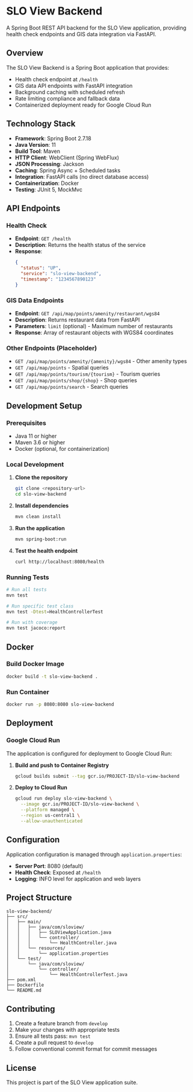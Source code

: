 # SLO View Backend

A Spring Boot REST API backend for the SLO View application, providing health check endpoints and GIS data integration via FastAPI.

## Overview

The SLO View Backend is a Spring Boot application that provides:
- Health check endpoint at `/health`
- GIS data API endpoints with FastAPI integration
- Background caching with scheduled refresh
- Rate limiting compliance and fallback data
- Containerized deployment ready for Google Cloud Run

## Technology Stack

- **Framework**: Spring Boot 2.7.18
- **Java Version**: 11
- **Build Tool**: Maven
- **HTTP Client**: WebClient (Spring WebFlux)
- **JSON Processing**: Jackson
- **Caching**: Spring Async + Scheduled tasks
- **Integration**: FastAPI calls (no direct database access)
- **Containerization**: Docker
- **Testing**: JUnit 5, MockMvc

## API Endpoints

### Health Check
- **Endpoint**: `GET /health`
- **Description**: Returns the health status of the service
- **Response**: 
  ```json
  {
    "status": "UP",
    "service": "slo-view-backend",
    "timestamp": "1234567890123"
  }
  ```

### GIS Data Endpoints
- **Endpoint**: `GET /api/map/points/amenity/restaurant/wgs84`
- **Description**: Returns restaurant data from FastAPI
- **Parameters**: `limit` (optional) - Maximum number of restaurants
- **Response**: Array of restaurant objects with WGS84 coordinates

### Other Endpoints (Placeholder)
- `GET /api/map/points/amenity/{amenity}/wgs84` - Other amenity types
- `GET /api/map/points` - Spatial queries
- `GET /api/map/points/tourism/{tourism}` - Tourism queries
- `GET /api/map/points/shop/{shop}` - Shop queries
- `GET /api/map/points/search` - Search queries

## Development Setup

### Prerequisites
- Java 11 or higher
- Maven 3.6 or higher
- Docker (optional, for containerization)

### Local Development

1. **Clone the repository**
   ```bash
   git clone <repository-url>
   cd slo-view-backend
   ```

2. **Install dependencies**
   ```bash
   mvn clean install
   ```

3. **Run the application**
   ```bash
   mvn spring-boot:run
   ```

4. **Test the health endpoint**
   ```bash
   curl http://localhost:8080/health
   ```

### Running Tests

```bash
# Run all tests
mvn test

# Run specific test class
mvn test -Dtest=HealthControllerTest

# Run with coverage
mvn test jacoco:report
```

## Docker

### Build Docker Image

```bash
docker build -t slo-view-backend .
```

### Run Container

```bash
docker run -p 8080:8080 slo-view-backend
```

## Deployment

### Google Cloud Run

The application is configured for deployment to Google Cloud Run:

1. **Build and push to Container Registry**
   ```bash
   gcloud builds submit --tag gcr.io/PROJECT-ID/slo-view-backend
   ```

2. **Deploy to Cloud Run**
   ```bash
   gcloud run deploy slo-view-backend \
     --image gcr.io/PROJECT-ID/slo-view-backend \
     --platform managed \
     --region us-central1 \
     --allow-unauthenticated
   ```

## Configuration

Application configuration is managed through `application.properties`:

- **Server Port**: 8080 (default)
- **Health Check**: Exposed at `/health`
- **Logging**: INFO level for application and web layers

## Project Structure

```
slo-view-backend/
├── src/
│   ├── main/
│   │   ├── java/com/sloview/
│   │   │   ├── SLOViewApplication.java
│   │   │   └── controller/
│   │   │       └── HealthController.java
│   │   └── resources/
│   │       └── application.properties
│   └── test/
│       └── java/com/sloview/
│           └── controller/
│               └── HealthControllerTest.java
├── pom.xml
├── Dockerfile
└── README.md
```

## Contributing

1. Create a feature branch from `develop`
2. Make your changes with appropriate tests
3. Ensure all tests pass: `mvn test`
4. Create a pull request to `develop`
5. Follow conventional commit format for commit messages

## License

This project is part of the SLO View application suite.
